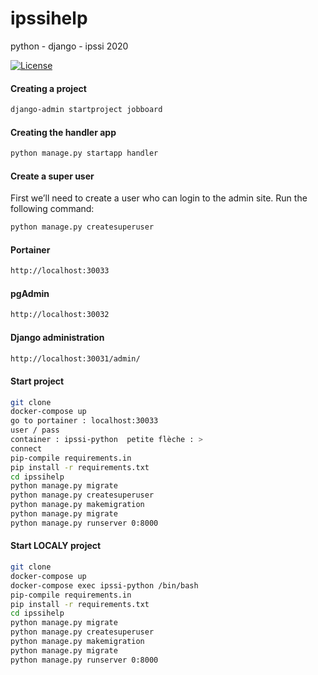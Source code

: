 # ipssihelp
python - django - ipssi 2020

[![License](https://img.shields.io/static/v1.svg?label=license&message=proprietary&color=blue)](https://img.shields.io/puppetforge/rc/:user.svg)


#### Creating a project
```bash
django-admin startproject jobboard
```

#### Creating the handler app
```bash
python manage.py startapp handler
```

#### Create a super user
First we’ll need to create a user who can login to the admin site. Run the following command:
```bash
python manage.py createsuperuser
```

#### Portainer
```bash
http://localhost:30033
```

#### pgAdmin
```bash
http://localhost:30032
```

#### Django administration
```bash
http://localhost:30031/admin/
```

#### Start project
```bash
git clone
docker-compose up
go to portainer : localhost:30033
user / pass
container : ipssi-python  petite flèche : >
connect
pip-compile requirements.in
pip install -r requirements.txt
cd ipssihelp
python manage.py migrate
python manage.py createsuperuser
python manage.py makemigration
python manage.py migrate
python manage.py runserver 0:8000
```

#### Start LOCALY project
```bash
git clone
docker-compose up
docker-compose exec ipssi-python /bin/bash
pip-compile requirements.in
pip install -r requirements.txt
cd ipssihelp
python manage.py migrate
python manage.py createsuperuser
python manage.py makemigration
python manage.py migrate
python manage.py runserver 0:8000
```
